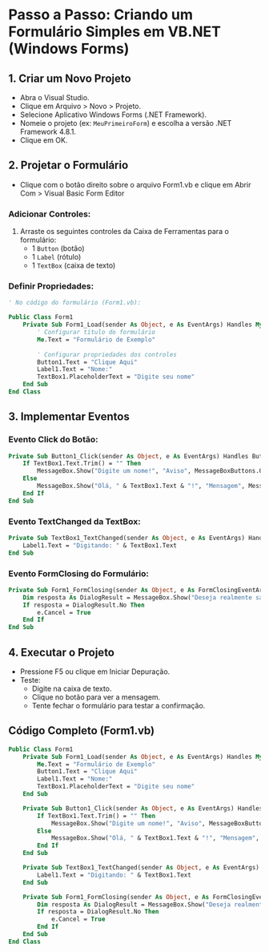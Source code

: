# Passo a Passo: Criando um Formulário Simples em VB.NET (Windows Forms)

## 1. Criar um Novo Projeto

- Abra o Visual Studio.
- Clique em Arquivo > Novo > Projeto.
- Selecione Aplicativo Windows Forms (.NET Framework).
- Nomeie o projeto (ex: `MeuPrimeiroForm`) e escolha a versão .NET Framework 4.8.1.
- Clique em OK.

## 2. Projetar o Formulário

- Clique com o botão direito sobre o arquivo Form1.vb e clique em Abrir Com > Visual Basic Form Editor

### Adicionar Controles:

1. Arraste os seguintes controles da Caixa de Ferramentas para o formulário:
   - 1 `Button` (botão)
   - 1 `Label` (rótulo)
   - 1 `TextBox` (caixa de texto)

### Definir Propriedades:

~~~vb
' No código do formulário (Form1.vb):

Public Class Form1
    Private Sub Form1_Load(sender As Object, e As EventArgs) Handles MyBase.Load
        ' Configurar título do formulário
        Me.Text = "Formulário de Exemplo"
        
        ' Configurar propriedades dos controles
        Button1.Text = "Clique Aqui"
        Label1.Text = "Nome:"
        TextBox1.PlaceholderText = "Digite seu nome"
    End Sub
End Class
~~~

## 3. Implementar Eventos

### Evento Click do Botão:

~~~vb
Private Sub Button1_Click(sender As Object, e As EventArgs) Handles Button1.Click
    If TextBox1.Text.Trim() = "" Then
        MessageBox.Show("Digite um nome!", "Aviso", MessageBoxButtons.OK, MessageBoxIcon.Warning)
    Else
        MessageBox.Show("Olá, " & TextBox1.Text & "!", "Mensagem", MessageBoxButtons.OK, MessageBoxIcon.Information)
    End If
End Sub
~~~

### Evento TextChanged da TextBox:

~~~vb
Private Sub TextBox1_TextChanged(sender As Object, e As EventArgs) Handles TextBox1.TextChanged
    Label1.Text = "Digitando: " & TextBox1.Text
End Sub
~~~

### Evento FormClosing do Formulário:

~~~vb
Private Sub Form1_FormClosing(sender As Object, e As FormClosingEventArgs) Handles MyBase.FormClosing
    Dim resposta As DialogResult = MessageBox.Show("Deseja realmente sair?", "Confirmação", MessageBoxButtons.YesNo)
    If resposta = DialogResult.No Then
        e.Cancel = True
    End If
End Sub
~~~

## 4. Executar o Projeto

- Pressione F5 ou clique em Iniciar Depuração.
- Teste:
    - Digite na caixa de texto.
    - Clique no botão para ver a mensagem.
    - Tente fechar o formulário para testar a confirmação.

## Código Completo (Form1.vb)

~~~vb
Public Class Form1
    Private Sub Form1_Load(sender As Object, e As EventArgs) Handles MyBase.Load
        Me.Text = "Formulário de Exemplo"
        Button1.Text = "Clique Aqui"
        Label1.Text = "Nome:"
        TextBox1.PlaceholderText = "Digite seu nome"
    End Sub

    Private Sub Button1_Click(sender As Object, e As EventArgs) Handles Button1.Click
        If TextBox1.Text.Trim() = "" Then
            MessageBox.Show("Digite um nome!", "Aviso", MessageBoxButtons.OK, MessageBoxIcon.Warning)
        Else
            MessageBox.Show("Olá, " & TextBox1.Text & "!", "Mensagem", MessageBoxButtons.OK, MessageBoxIcon.Information)
        End If
    End Sub

    Private Sub TextBox1_TextChanged(sender As Object, e As EventArgs) Handles TextBox1.TextChanged
        Label1.Text = "Digitando: " & TextBox1.Text
    End Sub

    Private Sub Form1_FormClosing(sender As Object, e As FormClosingEventArgs) Handles MyBase.FormClosing
        Dim resposta As DialogResult = MessageBox.Show("Deseja realmente sair?", "Confirmação", MessageBoxButtons.YesNo)
        If resposta = DialogResult.No Then
            e.Cancel = True
        End If
    End Sub
End Class
~~~
